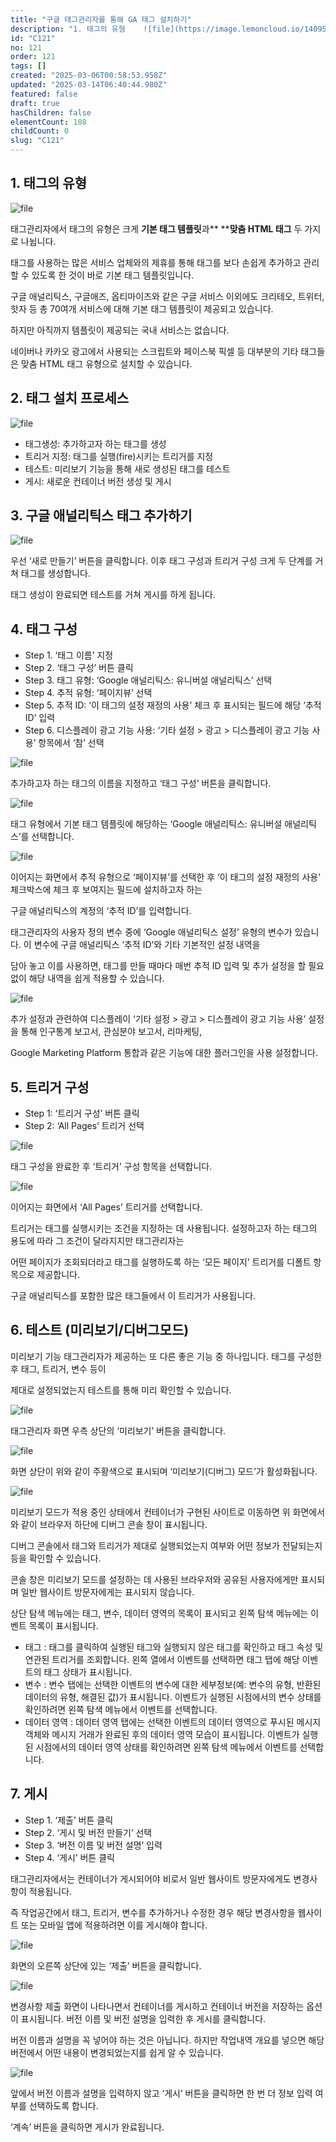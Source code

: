 ```yaml
---
title: "구글 태그관리자를 통해 GA 태그 설치하기"
description: "1. 태그의 유형    ![file](https://image.lemoncloud.io/14095c58-ff8b-471f-ac58-14c0d48a8f63)    태그관리자에서 태그의 유형은 크게 **기본 태그 템플릿**과** ****맞춤 HTML 태그** 두 가지..."
id: "C121"
no: 121
order: 121
tags: []
created: "2025-03-06T00:58:53.958Z"
updated: "2025-03-14T06:40:44.980Z"
featured: false
draft: true
hasChildren: false
elementCount: 108
childCount: 0
slug: "C121"
---
```


## 1. 태그의 유형



![file](/images/30721b27bfa4dfa5a771d15f60d1bbf6.jpg)



태그관리자에서 태그의 유형은 크게 **기본 태그 템플릿**과** ****맞춤 HTML 태그** 두 가지로 나뉩니다.

태그를 사용하는 많은 서비스 업체와의 제휴를 통해 태그를 보다 손쉽게 추가하고 관리할 수 있도록 한 것이 바로 기본 태그 템플릿입니다. 

구글 애널리틱스, 구글애즈, 옵티마이즈와 같은 구글 서비스 이외에도 크리테오, 트위터, 핫자 등 총 70여개 서비스에 대해 기본 태그 템플릿이 제공되고 있습니다. 

하지만 아직까지 템플릿이 제공되는 국내 서비스는 없습니다.

네이버나 카카오 광고에서 사용되는 스크립트와 페이스북 픽셀 등 대부분의 기타 태그들은 맞춤 HTML 태그 유형으로 설치할 수 있습니다.



## 2. 태그 설치 프로세스



![file](/images/221cb61ecaee3cb78d4047dd5d4a1ddf.jpg)



- 태그생성: 추가하고자 하는 태그를 생성
- 트리거 지정: 태그를 실행(fire)시키는 트리거를 지정
- 테스트: 미리보기 기능을 통해 새로 생성된 태그를 테스트
- 게시: 새로운 컨테이너 버전 생성 및 게시


## 3. 구글 애널리틱스 태그 추가하기



![file](/images/b72da74e3bd871d0124d7f74f105ee31.jpg)

우선 ‘새로 만들기’ 버튼을 클릭합니다. 이후 태그 구성과 트리거 구성 크게 두 단계를 거쳐 태그를 생성합니다. 

태그 생성이 완료되면 테스트를 거쳐 게시를 하게 됩니다.



## 4. 태그 구성



- Step 1. ‘태그 이름’ 지정
- Step 2. ‘태그 구성’ 버튼 클릭
- Step 3. 태그 유형: ‘Google 애널리틱스: 유니버설 애널리틱스’ 선택
- Step 4. 추적 유형: ‘페이지뷰’ 선택
- Step 5. 추적 ID: ‘이 태그의 설정 재정의 사용’ 체크 후 표시되는 필드에 해당 ‘추적 ID’ 입력
- Step 6. 디스플레이 광고 기능 사용: ‘기타 설정 > 광고 > 디스플레이 광고 기능 사용’ 항목에서 ‘참’ 선택


![file](/images/af7fbf0c40f846e7464cea1f30e56169.jpg)

추가하고자 하는 태그의 이름을 지정하고 ‘태그 구성’ 버튼을 클릭합니다.



![file](/images/daf78b815f7a7d71a3b459482b9d8ddc.jpg)

태그 유형에서 기본 태그 템플릿에 해당하는 ‘Google 애널리틱스: 유니버설 애널리틱스’를 선택합니다.



![file](/images/5d1d213f17bddf5442d07f16f169fa72.jpg)

이어지는 화면에서 추적 유형으로 ‘페이지뷰’를 선택한 후 ‘이 태그의 설정 재정의 사용’ 체크박스에 체크 후 보여지는 필드에 설치하고자 하는 

구글 애널리틱스의 계정의 ‘추적 ID’를 입력합니다.

태그관리자의 사용자 정의 변수 중에 ‘Google 애널리틱스 설정’ 유형의 변수가 있습니다. 이 변수에 구글 애널리틱스 ‘추적 ID’와 기타 기본적인 설정 내역을 

담아 놓고 이를 사용하면, 태그를 만들 때마다 매번 추적 ID 입력 및 추가 설정을 할 필요 없이 해당 내역을 쉽게 적용할 수 있습니다.



![file](/images/8d056c4ee2b3fba4b2097ef24f63e8f0.jpg)

추가 설정과 관련하여 디스플레이 ‘기타 설정 > 광고 > 디스플레이 광고 기능 사용’ 설정을 통해 인구통계 보고서, 관심분야 보고서, 리마케팅, 

Google Marketing Platform 통합과 같은 기능에 대한 플러그인을 사용 설정합니다.



## 5. 트리거 구성



- Step 1: ‘트리거 구성’ 버튼 클릭
- Step 2: ‘All Pages’ 트리거 선택


![file](/images/edd7608e848814a36a899d407a032126.jpg)

태그 구성을 완료한 후 ‘트리거’ 구성 항목을 선택합니다.



![file](/images/0e91a3a59063bc76cef2c3a9f5e31e45.jpg)

이어지는 화면에서 ‘All Pages’ 트리거를 선택합니다.

트리거는 태그를 실행시키는 조건을 지정하는 데 사용됩니다. 설정하고자 하는 태그의 용도에 따라 그 조건이 달라지지만 태그관리자는 

어떤 페이지가 조회되더라고 태그를 실행하도록 하는 ‘모든 페이지’ 트리거를 디폴트 항목으로 제공합니다. 

구글 애널리틱스를 포함한 많은 태그들에서 이 트리거가 사용됩니다.



## 6. 테스트 (미리보기/디버그모드)



미리보기 기능 태그관리자가 제공하는 또 다른 좋은 기능 중 하나입니다. 태그를 구성한 후 태그, 트리거, 변수 등이 

제대로 설정되었는지 테스트를 통해 미리 확인할 수 있습니다.



![file](/images/ea9d53ca56e913339b6b8685815f2c24.jpg)

태그관리자 화면 우측 상단의 ‘미리보기’ 버튼을 클릭합니다.



![file](/images/ae700915ecdcd26ef7d527feec9e8a76.jpg)

화면 상단이 위와 같이 주황색으로 표시되며 ‘미리보기(디버그) 모드’가 활성화됩니다.



![file](/images/043675281cbc542fcae31fa6e0b4bb2d.jpg)

미리보기 모드가 적용 중인 상태에서 컨테이너가 구현된 사이트로 이동하면 위 화면에서와 같이 브라우저 하단에 디버그 콘솔 창이 표시됩니다. 

디버그 콘솔에서 태그와 트리거가 제대로 실행되었는지 여부와 어떤 정보가 전달되는지 등을 확인할 수 있습니다.

콘솔 창은 미리보기 모드를 설정하는 데 사용된 브라우저와 공유된 사용자에게만 표시되며 일반 웹사이트 방문자에게는 표시되지 않습니다.

상단 탐색 메뉴에는 태그, 변수, 데이터 영역의 목록이 표시되고 왼쪽 탐색 메뉴에는 이벤트 목록이 표시됩니다.

- 태그 : 태그를 클릭하여 실행된 태그와 실행되지 않은 태그를 확인하고 태그 속성 및 연관된 트리거를 조회합니다. 
 왼쪽 열에서 이벤트를 선택하면 태그 탭에 해당 이벤트의 태그 상태가 표시됩니다.
- 변수 : 변수 탭에는 선택한 이벤트의 변수에 대한 세부정보(예: 변수의 유형, 반환된 데이터의 유형, 해결된 값)가 표시됩니다. 
 이벤트가 실행된 시점에서의 변수 상태를 확인하려면 왼쪽 탐색 메뉴에서 이벤트를 선택합니다.
- 데이터 영역 : 데이터 영역 탭에는 선택한 이벤트의 데이터 영역으로 푸시된 메시지 객체와 메시지 거래가 완료된 후의 데이터 영역 모습이 표시됩니다. 
 이벤트가 실행된 시점에서의 데이터 영역 상태를 확인하려면 왼쪽 탐색 메뉴에서 이벤트를 선택합니다.


## 7. 게시



- Step 1. ‘제출’ 버튼 클릭
- Step 2. ‘게시 및 버전 만들기’ 선택
- Step 3. ‘버전 이름 및 버전 설명’ 입력
- Step 4. ‘게시’ 버튼 클릭


태그관리자에서는 컨테이너가 게시되어야 비로서 일반 웹사이트 방문자에게도 변경사항이 적용됩니다. 

즉 작업공간에서 태그, 트리거, 변수를 추가하거나 수정한 경우 해당 변경사항을 웹사이트 또는 모바일 앱에 적용하려면 이를 게시해야 합니다.



![file](/images/0d08a7f8991aab3c5022902660eed3d2.jpg)

화면의 오른쪽 상단에 있는 ‘제출’ 버튼을 클릭합니다.



![file](/images/3e27cdaa2ea622975d3d2f4d790eedc3.jpg)

변경사항 제출 화면이 나타나면서 컨테이너를 게시하고 컨테이너 버전을 저장하는 옵션이 표시됩니다. 버전 이름 및 버전 설명을 입력한 후 게시를 클릭합니다. 

버전 이름과 설명을 꼭 넣어야 하는 것은 아닙니다. 하지만 작업내역 개요를 넣으면 해당 버전에서 어떤 내용이 변경되었는지를 쉽게 알 수 있습니다.



![file](/images/cd4e2120eaf3ac28668a1b4f0e348292.jpg)

앞에서 버전 이름과 설명을 입력하지 않고 ‘게시’ 버튼을 클릭하면 한 번 더 정보 입력 여부를 선택하도록 합니다. 

‘계속’ 버튼을 클릭하면 게시가 완료됩니다.
